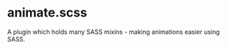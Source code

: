animate.scss
============

A plugin which holds many SASS mixins - making animations easier using SASS. 

